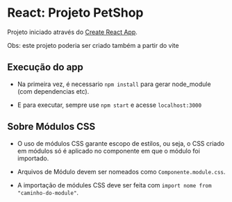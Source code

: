 # React: Projeto PetShop

Projeto iniciado através do [Create React App](https://github.com/facebook/create-react-app).

Obs: este projeto poderia ser criado também a partir do vite

## Execução do app

- Na primeira vez, é necessario `npm install` para gerar node_module (com dependencias etc).

- E para executar, sempre use `npm start` e acesse `localhost:3000`

## Sobre Módulos CSS

- O uso de módulos CSS garante escopo de estilos, ou seja, o CSS criado em módulos só é aplicado no componente em que o módulo foi importado.

- Arquivos de Módulo devem ser nomeados como `Componente.module.css`.

- A importação de módules CSS deve ser feita com `import nome from "caminho-do-module"`.
